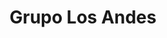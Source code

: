 ---
title: "Grupo Los Andes"
url: /ciudad-autonoma-de-buenos-aires/grupo-los-andes/
shop: general
---